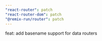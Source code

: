 ```yaml
---
"react-router": patch
"react-router-dom": patch
"@remix-run/router": patch
---
```


feat: add basename support for data routers
